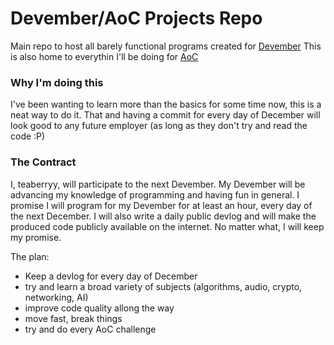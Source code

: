 # Devember/AoC Projects Repo

Main repo to host all barely functional programs created for [Devember](https://devember.org/)
This is also home to everythin I'll be doing for [AoC](http://adventofcode.com/)

### Why I'm doing this

I've been wanting to learn more than the basics for some time now, this is a neat way to do it. That and having a commit for every day of December will look good to any future employer (as long as they don't try and read the code :P)

### The Contract

I, teaberryy, will participate to the next Devember. My Devember will be advancing my knowledge of programming and having fun in general. I promise I will program for my Devember for at least an hour, every day of the next December. I will also write a daily public devlog and will make the produced code publicly available on the internet. No matter what, I will keep my promise. 

The plan:
  - Keep a devlog for every day of December
  - try and learn a broad variety of subjects (algorithms, audio, crypto, networking, AI)
  - improve code quality allong the way
  - move fast, break things
  - try and do every AoC challenge
